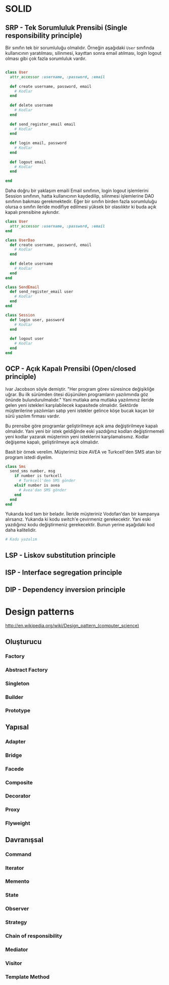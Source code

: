 # SOLID

## SRP	- Tek Sorumluluk Prensibi (Single responsibility principle)

Bir sınıfın tek bir sorumluluğu olmalıdır. Örneğin aşağıdaki `User` sınıfında kullanıcının yaratılması, silinmesi, 
kayıttan sonra email atılması, login logout olması gibi çok fazla sorumluluk vardır.

```ruby

class User
  attr_accessor :username, :password, :email
 
  def create username, password, email
    # Kodlar
  end
  
  def delete username
    # Kodlar
  end
  
  def send_register_email email
    # Kodlar
  end
  
  def login email, password
    # Kodlar
  end
  
  def logout email
    # Kodlar
  end
  
end
```

Daha doğru bir yaklaşım emaili Email sınıfının, login logout işlemlerini Session sınıfının, hatta kullanıcının kaydedilip,
silinmesi işlemlerine DAO sınıfının bakması gerekmektedir. Eğer bir sınıfın birden fazla sorumluluğu olursa o sınıfın ileride
modifiye edilmesi yüksek bir olasılıktır ki buda açık kapalı prensibine aykırıdır.


```ruby
class User
  attr_accessor :username, :password, :email
end
```


```ruby
class UserDao
  def create username, password, email
    # Kodlar
  end
  
  def delete username
    # Kodlar
  end
end
```


```ruby
class SendEmail
  def send_register_email user
    # Kodlar
  end
end
```


```ruby
class Session
  def login user, password
    # Kodlar
  end
  
  def logout user
    # Kodlar
  end
end
```

## OCP	- Açık Kapalı Prensibi (Open/closed principle)

Ivar Jacobson söyle demiştir. "Her program görev süresince değişikliğe uğrar. Bu ilk sürümden ötesi düşünülen 
programların yazılımında göz önünde bulundurulmalıdır." Yani mutlaka ama mutlaka yazılımınız ileride gelen yeni 
istekleri karşılabilecek kapasitede olmalıdır. Sektörde müşterilerine yazılımları satıp yeni istekler gelince 
köşe bucak kaçan bir sürü yazılım firması vardır.

Bu prensibe göre programlar geliştirilmeye açık ama değiştirilmeye kapalı olmalıdır. Yani yeni bir istek geldiğinde
eski yazdığınız kodları değiştirmemeli yeni kodlar yazarak müşterinin yeni isteklerini karşılamalısınız. Kodlar
değişeme kapalı, geliştirilmeye açık olmalıdır. 

Basit bir örnek verelim. Müşterimiz bize AVEA ve Turkcell'den SMS atan bir program istedi diyelim. 

```ruby
class Sms
  send_sms number, msg
    if number is turkcell
      # Turkcell'den SMS gönder
    elsif number is avea
      # Avea'dan SMS gönder
    end
  end
end
```

Yukarıda kod tam bir beladır. İleride müşteriniz Vodofan'dan bir kampanya alırsanız. Yukarıda ki kodu switch'e çevirmeniz
gerekecektir. Yani eski yazdığınız kodu değiştirmeniz gerekecektir. Bunun yerine aşağıdaki kod daha kalitelidir.

```ruby
# Kadu yazalım

```

## LSP	- Liskov substitution principle
## ISP	- Interface segregation principle
## DIP	- Dependency inversion principle

# Design patterns

http://en.wikipedia.org/wiki/Design_pattern_(computer_science)

## Oluşturucu

### Factory
### Abstract Factory
### Singleton
### Builder
### Prototype

## Yapısal

### Adapter
### Bridge
### Facede
### Composite
### Decorator
### Proxy
### Flyweight

## Davranışsal

### Command
### Iterator
### Memento
### State
### Observer
### Strategy
### Chain of responsibility
### Mediator
### Visitor
### Template Method
